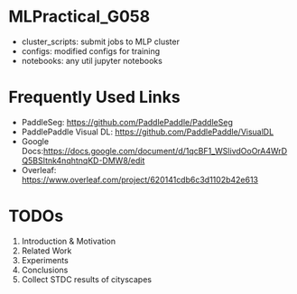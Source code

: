 # MLPractical_G058
- cluster_scripts: submit jobs to MLP cluster
- configs: modified configs for training
- notebooks: any util jupyter notebooks

# Frequently Used Links
- PaddleSeg: https://github.com/PaddlePaddle/PaddleSeg
- PaddlePaddle Visual DL: https://github.com/PaddlePaddle/VisualDL
- Google Docs:https://docs.google.com/document/d/1qcBF1_WSlivdOoOrA4WrDQ5BSItnk4nqhtnqKD-DMW8/edit
- Overleaf: https://www.overleaf.com/project/620141cdb6c3d1102b42e613

# TODOs
1. Introduction & Motivation
2. Related Work
3. Experiments
4. Conclusions
5. Collect STDC results of cityscapes
